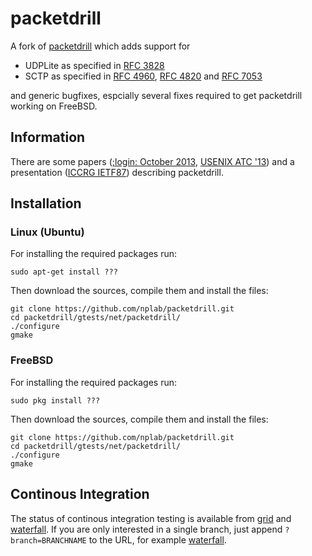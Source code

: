 # packetdrill
A fork of [packetdrill](https://code.google.com/p/packetdrill/) which adds support for
* UDPLite as specified in [RFC 3828](https://tools.ietf.org/html/rfc3828)
* SCTP as specified in [RFC 4960](https://tools.ietf.org/html/rfc4960),  [RFC 4820](https://tools.ietf.org/html/rfc4820) and [RFC 7053](https://tools.ietf.org/html/rfc7053)

and generic bugfixes, espcially several fixes required to get packetdrill working on FreeBSD.

## Information
There are some papers ([;login: October 2013](https://www.usenix.org/system/files/login/articles/10_cardwell-online.pdf), [USENIX ATC '13](https://www.usenix.org/system/files/conference/atc13/atc13-cardwell.pdf)) and a presentation ([ICCRG IETF87](https://www.ietf.org/proceedings/87/slides/slides-87-iccrg-1.pdf)) describing packetdrill.

## Installation
### Linux (Ubuntu)
For installing the required packages run:
```
sudo apt-get install ???
```
Then download the sources, compile them and install the files:
```
git clone https://github.com/nplab/packetdrill.git
cd packetdrill/gtests/net/packetdrill/
./configure
gmake
```
### FreeBSD
For installing the required packages run:
```
sudo pkg install ???
```
Then download the sources, compile them and install the files:
```
git clone https://github.com/nplab/packetdrill.git
cd packetdrill/gtests/net/packetdrill/
./configure
gmake
```
##  Continous Integration
The status of continous integration testing is available from [grid](http://212.201.121.110:38010/grid) and [waterfall](http://212.201.121.110:38010/waterfall).
If you are only interested in a single branch, just append `?branch=BRANCHNAME` to the URL, for example [waterfall](http://212.201.121.110:38010/waterfall?branch=master).
